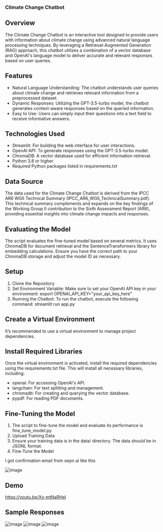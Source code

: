 ### Climate Change Chatbot
## Overview
The Climate Change Chatbot is an interactive tool designed to provide users with information about climate change using advanced natural language processing techniques. By leveraging a Retrieval-Augmented Generation (RAG) approach, this chatbot utilizes a combination of a vector database and OpenAI's language model to deliver accurate and relevant responses based on user queries.

## Features
- Natural Language Understanding: The chatbot understands user queries about climate change and retrieves relevant information from a preprocessed dataset.
- Dynamic Responses: Utilizing the GPT-3.5-turbo model, the chatbot generates context-aware responses based on the queried information.
- Easy to Use: Users can simply input their questions into a text field to receive informative answers.

## Technologies Used
- Streamlit: For building the web interface for user interactions.
- OpenAI API: To generate responses using the GPT-3.5-turbo model.
- ChromaDB: A vector database used for efficient information retrieval.
- Python 3.8 or higher
- Required Python packages listed in requirements.txt

## Data Source
The data used for the Climate Change Chatbot is derived from the IPCC AR6 WGII Technical Summary (IPCC_AR6_WGII_TechnicalSummary.pdf). This technical summary complements and expands on the key findings of the Working Group II contribution to the Sixth Assessment Report (AR6), providing essential insights into climate change impacts and responses.

## Evaluating the Model
The script evaluates the fine-tuned model based on several metrics. It uses ChromaDB for document retrieval and the SentenceTransformers library for embedding calculations. Ensure you have the correct path to your ChromaDB storage and adjust the model ID as necessary.

## Setup
1. Clone the Repository
2. Set Environment Variable: Make sure to set your OpenAI API key in your environment: export OPENAI_API_KEY="your_api_key_here"
3. Running the Chatbot: To run the chatbot, execute the following command: streamlit run app.py

## Create a Virtual Environment
It’s recommended to use a virtual environment to manage project dependencies. 

## Install Required Libraries
Once the virtual environment is activated, install the required dependencies using the requirements.txt file. 
This will install all necessary libraries, including:
- openai: For accessing OpenAI's API.
- langchain: For text splitting and management.
- chromadb: For creating and querying the vector database.
- pypdf: For reading PDF documents.

## Fine-Tuning the Model
1. The script to fine-tune the model and evaluate its performance is fine_tune_model.py.
2. Upload Training Data
3. Ensure your training data is in the data/ directory. The data should be in JSONL format.
4. Fine-Tune the Model
   
I got confirmation email from oepn ai like this

![image](https://github.com/user-attachments/assets/a866e32d-6cda-4246-b39c-f700339488a7)

## Demo
https://youtu.be/Xx-mtNaRHeI

## Sample Responses
![image](https://github.com/user-attachments/assets/7ebbdfbb-0b84-4e06-8fe5-5795ee9a0ab2)
![image](https://github.com/user-attachments/assets/52ac59b1-50e8-4799-9760-1016955f4eca)
![image](https://github.com/user-attachments/assets/872c5dba-2681-4131-b8dd-ff8ea91463b7)



